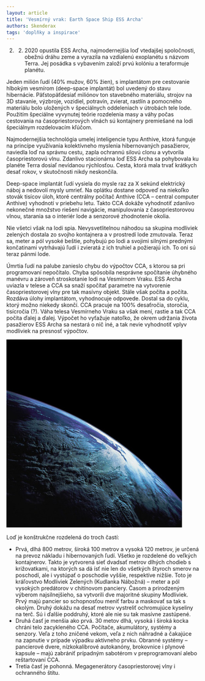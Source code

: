 ```yaml
---
layout: article
title: 'Vesmírný vrak: Earth Space Ship ESS Archa'
authors: Skenderax
tags: 'doplňky a inspirace'
---
```


02. 02. 2020 opustila ESS Archa, najmodernejšia loď vtedajšej spoločnosti, obežnú dráhu zeme a vyrazila na vzdialenú exoplanétu s názvom Terra. Jej posádka s vybavením založí prvú kolóniu a teraformuje planétu.

Jeden milión ľudí (40% mužov, 60% žien), s implantátom pre cestovanie hlbokým vesmírom (deep-space implantát) bol uvedený do stavu hibernácie. Päťstopäťdesiať miliónov ton stavebného materiálu, strojov na 3D stavanie, výzbroje, vozidiel, potravín, zvierat, rastlín a pomocného materiálu bolo uložených v špeciálnych oddeleniach v útrobách tele lode. Použitím špeciálne vyvynutej teórie rozdelenia masy a váhy počas cestovania na časopriestorových vlnách sú kontajnery premiešané na lodi špeciálnym rozdelovacím kľúčom.

Najmodernejšia technológia umelej inteligencie typu Anthive, ktorá funguje na princípe využívania kolektívneho myslenia hibernovaných pasažierov, naviedla loď na správnu cestu, zapla ochrannú silovú clonu a vytvorila časopriestorovú vlnu. Zdanlivo stacionárna loď ESS Archa sa pohybovala ku planéte Terra dosiaľ nevídanou rýchlosťou. Cesta, ktorá mala trvať krátkych desať rokov, v skutočnosti nikdy neskončila.

Deep-space implantát ľudí vysiela do mysle raz za X sekúnd elektrický náboj a nedovolí mysly umrieť. Na oplátku dostane odpoveď na niekoľko stovák tisícov úloh, ktoré centrálny počítač Anthive (CCA – central computer Anthive) vyhodnotí v priebehu letu. Takto CCA dokáže vyhodnotiť zdanlivo nekonečné množstvo riešení navigácie, manipulovania z časopriestorovou vlnou, starania sa o interiér lode a senzorové zhodnotenie okolia.

Nie všetci však na lodi spia. Nevysvetlitelnou náhodou sa skupina modliviek zelených dostala zo svojho kontajnera a v prostredí lode zmutovala. Teraz sa, meter a pól vysoké beštie, pohybujú po lodi a svojimi silnými prednými končatinami vytrhávajú ľudí i zvieratá z ich truhiel a požierajú ich. To oni sú teraz pánmi lode.

Úmrtia ľudí na palube zanieslo chybu do výpočtov CCA, s ktorou sa pri programovaní nepočítalo. Chyba spôsobila nesprávne spočítanie úhybného manévru a zároveň stroskotanie lodi na Vesmírnom Vraku. ESS Archa uviazla v telese a CCA sa snaží spočítať parametre na vytvorenie časopriestorovej vlny pre tak masívny objekt. Stále však počíta a počíta. Rozdáva úlohy implantátom, vyhodnocuje odpovede. Dostal sa do cyklu, ktorý možno niekedy skončí. CCA pracuje na 100% desaťročia, storočia, tisícročia (?). Váha telesa Vesmírneho Vraku sa však mení, rastie a tak CCA počíta ďalej a ďalej. Výpočet ho vyťažuje natoľko, že okrem udržania života pasažierov ESS Archa sa nestará o nič iné, a tak nevie vyhodnotiť vplyv modliviek na presnosť výpočtov.

![](earth-11084-640-opt.jpg)

Loď je konštrukčne rozdelená do troch častí:

- Prvá, dlhá 800 metrov, široká 100 metrov a vysoká 120 metrov, je určená na prevoz nákladu i hibernovaných ľudí. Všetko je rozdelené do veľkých kontajnerov. Takto je vytvorená sieť dvadsať metrov dlhých chodieb s križovatkami, na ktorých sa dá ísť nie len do všetkých štyroch smerov na poschodí, ale i vystúpať o poschodie vyššie, respektíve nižšie. Toto je kráľovstvo Modliviek Zelených (Kudlanka Nábožná) – meter a pól vysokých predátorov v chitínovom panciery. Časom a prirodzeným výberom najsilnejšieho, sa vytvorili dve majoritné skupiny Modliviek. Prvý majú pancier so schopnosťou meniť farbu a maskovať sa tak s okolým. Druhý dokážu na desať metrov vystreliť ochromujúce kyseliny na terč. Sú i ďalšie poddruhý, ktoré ale nie su tak masívne zastúpené.
- Druhá časť je menšia ako prvá. 30 metov dlhá, vysoká i široká kocka chráni telo zacykleného CCA. Počítače, akumulátory, systémy a senzory. Veľa z toho zničené vekom, veľa z nich náhradné a čakajúce na zapnutie v prípade výpadku aktívneho prvku. Obranné systémy – pancierové dvere, nízkokalibrové autokanóny, brokovnice i plynové kapsule – majú zabrániť prípadným sabotérom v preprogramovaní alebo reštartovaní CCA.
- Tretia časť je pohonná. Megagenerátory časopriestorovej vlny i ochranného štítu.
